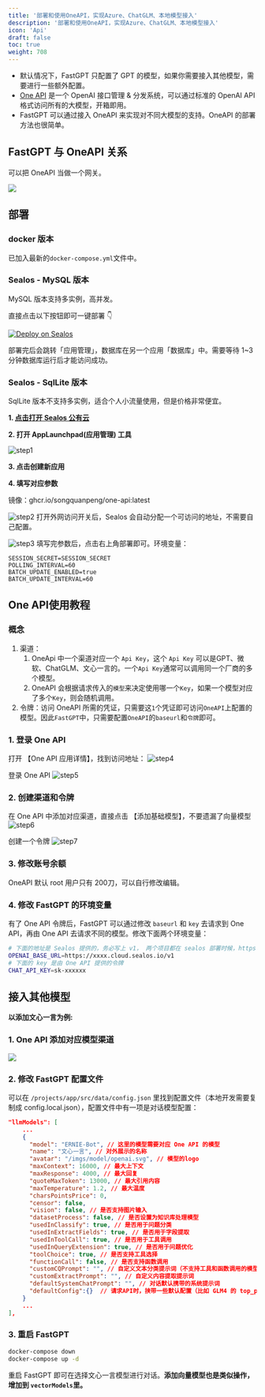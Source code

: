 ```yaml
---
title: '部署和使用OneAPI，实现Azure、ChatGLM、本地模型接入'
description: '部署和使用OneAPI，实现Azure、ChatGLM、本地模型接入'
icon: 'Api'
draft: false
toc: true
weight: 708
---
```


* 默认情况下，FastGPT 只配置了 GPT 的模型，如果你需要接入其他模型，需要进行一些额外配置。
* [One API](https://github.com/songquanpeng/one-api) 是一个 OpenAI 接口管理 & 分发系统，可以通过标准的 OpenAI API 格式访问所有的大模型，开箱即用。
* FastGPT 可以通过接入 OneAPI 来实现对不同大模型的支持。OneAPI 的部署方法也很简单。

## FastGPT 与 OneAPI 关系

可以把 OneAPI 当做一个网关。

![](/imgs/sealos-fastgpt.webp)

## 部署

### docker 版本

已加入最新的`docker-compose.yml`文件中。

### Sealos - MySQL 版本

MySQL 版本支持多实例，高并发。

直接点击以下按钮即可一键部署 👇

<a href="https://template.cloud.sealos.io/deploy?templateName=one-api" rel="external" target="_blank"><img src="https://cdn.jsdelivr.us/gh/labring-actions/templates@main/Deploy-on-Sealos.svg" alt="Deploy on Sealos"/></a>

部署完后会跳转「应用管理」，数据库在另一个应用「数据库」中。需要等待 1~3 分钟数据库运行后才能访问成功。

### Sealos - SqlLite 版本

SqlLite 版本不支持多实例，适合个人小流量使用，但是价格非常便宜。

**1. [点击打开 Sealos 公有云](https://cloud.sealos.io/)**

**2. 打开 AppLaunchpad(应用管理) 工具**

![step1](/imgs/oneapi-step1.jpg)

**3. 点击创建新应用**

**4. 填写对应参数**

镜像：ghcr.io/songquanpeng/one-api:latest

![step2](/imgs/oneapi-step2.png)
打开外网访问开关后，Sealos 会自动分配一个可访问的地址，不需要自己配置。

![step3](/imgs/oneapi-step3.png)
填写完参数后，点击右上角部署即可。环境变量：

```
SESSION_SECRET=SESSION_SECRET
POLLING_INTERVAL=60
BATCH_UPDATE_ENABLED=true
BATCH_UPDATE_INTERVAL=60
```

## One API使用教程

### 概念

1. 渠道：
   1. OneApi 中一个渠道对应一个 `Api Key`，这个 `Api Key` 可以是GPT、微软、ChatGLM、文心一言的。一个`Api Key`通常可以调用同一个厂商的多个模型。
   2. OneAPI 会根据请求传入的`模型`来决定使用哪一个`Key`，如果一个模型对应了多个`Key`，则会随机调用。
2. 令牌：访问 OneAPI 所需的凭证，只需要这`1`个凭证即可访问`OneAPI`上配置的模型。因此`FastGPT`中，只需要配置`OneAPI`的`baseurl`和`令牌`即可。

### 1. 登录 One API

打开 【One API 应用详情】，找到访问地址：
![step4](/imgs/oneapi-step4.png)

登录 One API
![step5](/imgs/oneapi-step5.png)

### 2. 创建渠道和令牌

在 One API 中添加对应渠道，直接点击 【添加基础模型】，不要遗漏了向量模型
![step6](/imgs/oneapi-step6.png)

创建一个令牌
![step7](/imgs/oneapi-step7.png)

### 3. 修改账号余额

OneAPI 默认 root 用户只有 200刀，可以自行修改编辑。

### 4. 修改 FastGPT 的环境变量

有了 One API 令牌后，FastGPT 可以通过修改 `baseurl` 和 `key` 去请求到 One API，再由 One API 去请求不同的模型。修改下面两个环境变量：

```bash
# 下面的地址是 Sealos 提供的，务必写上 v1， 两个项目都在 sealos 部署时候，https://xxxx.cloud.sealos.io 可以改用内网地址
OPENAI_BASE_URL=https://xxxx.cloud.sealos.io/v1
# 下面的 key 是由 One API 提供的令牌
CHAT_API_KEY=sk-xxxxxx
```

## 接入其他模型

**以添加文心一言为例:**

### 1. One API 添加对应模型渠道

![](/imgs/oneapi-demo1.png)

### 2. 修改 FastGPT 配置文件

可以在 `/projects/app/src/data/config.json` 里找到配置文件（本地开发需要复制成 config.local.json），配置文件中有一项是对话模型配置：

```json
"llmModels": [
    ...
    {
      "model": "ERNIE-Bot", // 这里的模型需要对应 One API 的模型
      "name": "文心一言", // 对外展示的名称
      "avatar": "/imgs/model/openai.svg", // 模型的logo
      "maxContext": 16000, // 最大上下文
      "maxResponse": 4000, // 最大回复
      "quoteMaxToken": 13000, // 最大引用内容
      "maxTemperature": 1.2, // 最大温度
      "charsPointsPrice": 0, 
      "censor": false,
      "vision": false, // 是否支持图片输入
      "datasetProcess": false, // 是否设置为知识库处理模型
      "usedInClassify": true, // 是否用于问题分类
      "usedInExtractFields": true, // 是否用于字段提取
      "usedInToolCall": true, // 是否用于工具调用
      "usedInQueryExtension": true, // 是否用于问题优化
      "toolChoice": true, // 是否支持工具选择
      "functionCall": false, // 是否支持函数调用
      "customCQPrompt": "", // 自定义文本分类提示词（不支持工具和函数调用的模型
      "customExtractPrompt": "", // 自定义内容提取提示词
      "defaultSystemChatPrompt": "", // 对话默认携带的系统提示词
      "defaultConfig":{}  // 请求API时，挟带一些默认配置（比如 GLM4 的 top_p）
    }
    ...
],
```

### 3. 重启 FastGPT

```bash
docker-compose down
docker-compose up -d
```

重启 FastGPT 即可在选择文心一言模型进行对话。**添加向量模型也是类似操作，增加到 `vectorModels`里。**
